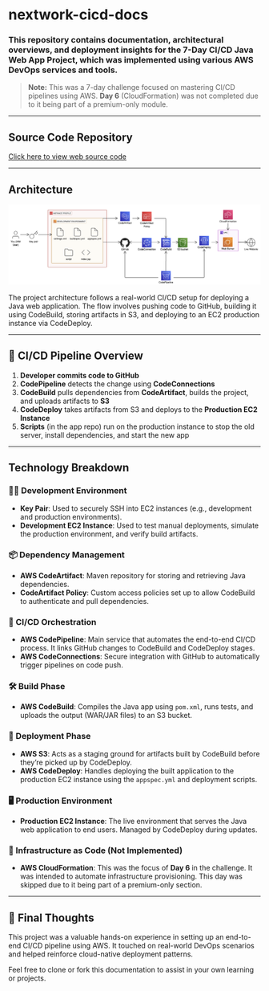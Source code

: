 # nextwork-cicd-docs

### This repository contains documentation, architectural overviews, and deployment insights for the **7-Day CI/CD Java Web App Project**, which was implemented using various AWS DevOps services and tools.

> **Note:** This was a 7-day challenge focused on mastering CI/CD pipelines using AWS. **Day 6** (CloudFormation) was not completed due to it being part of a premium-only module.

---

## Source Code Repository
<a href="https://github.com/Kalukwo/nextwork-cicd-web-project">
  Click here to view web source code
</a>

---
## Architecture
![Project Architecture](architecture-complete.png)

The project architecture follows a real-world CI/CD setup for deploying a Java web application. The flow involves pushing code to GitHub, building it using CodeBuild, storing artifacts in S3, and deploying to an EC2 production instance via CodeDeploy.

---

## 🔁 CI/CD Pipeline Overview

1. **Developer commits code to GitHub**
2. **CodePipeline** detects the change using **CodeConnections**
3. **CodeBuild** pulls dependencies from **CodeArtifact**, builds the project, and uploads artifacts to **S3**
4. **CodeDeploy** takes artifacts from S3 and deploys to the **Production EC2 Instance**
5. **Scripts** (in the app repo) run on the production instance to stop the old server, install dependencies, and start the new app

---

##  Technology Breakdown

### 🧑‍💻 Development Environment
- **Key Pair**: Used to securely SSH into EC2 instances (e.g., development and production environments).
- **Development EC2 Instance**: Used to test manual deployments, simulate the production environment, and verify build artifacts.

### 📦 Dependency Management
- **AWS CodeArtifact**: Maven repository for storing and retrieving Java dependencies.
- **CodeArtifact Policy**: Custom access policies set up to allow CodeBuild to authenticate and pull dependencies.

### 🔄 CI/CD Orchestration
- **AWS CodePipeline**: Main service that automates the end-to-end CI/CD process. It links GitHub changes to CodeBuild and CodeDeploy stages.
- **AWS CodeConnections**: Secure integration with GitHub to automatically trigger pipelines on code push.

### 🛠️ Build Phase
- **AWS CodeBuild**: Compiles the Java app using `pom.xml`, runs tests, and uploads the output (WAR/JAR files) to an S3 bucket.

### 🚀 Deployment Phase
- **AWS S3**: Acts as a staging ground for artifacts built by CodeBuild before they’re picked up by CodeDeploy.
- **AWS CodeDeploy**: Handles deploying the built application to the production EC2 instance using the `appspec.yml` and deployment scripts.

### 🖥️ Production Environment
- **Production EC2 Instance**: The live environment that serves the Java web application to end users. Managed by CodeDeploy during updates.

### 📄 Infrastructure as Code (Not Implemented)
- **AWS CloudFormation**: This was the focus of **Day 6** in the challenge. It was intended to automate infrastructure provisioning. This day was skipped due to it being part of a premium-only section.

---

## 📝 Final Thoughts

This project was a valuable hands-on experience in setting up an end-to-end CI/CD pipeline using AWS. It touched on real-world DevOps scenarios and helped reinforce cloud-native deployment patterns.

Feel free to clone or fork this documentation to assist in your own learning or projects.

